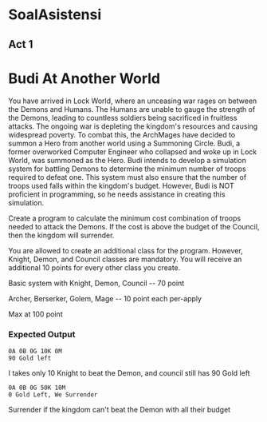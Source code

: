 # SoalAsistensi

## Act 1
# Budi At Another World
You have arrived in Lock World, where an unceasing war rages on between the Demons and Humans. The Humans are unable to gauge the strength of the Demons, leading to countless soldiers being sacrificed in fruitless attacks. The ongoing war is depleting the kingdom's resources and causing widespread poverty. To combat this, the ArchMages have decided to summon a Hero from another world using a Summoning Circle. Budi, a former overworked Computer Engineer who collapsed and woke up in Lock World, was summoned as the Hero. Budi intends to develop a simulation system for battling Demons to determine the minimum number of troops required to defeat one. This system must also ensure that the number of troops used falls within the kingdom's budget. However, Budi is NOT proficient in programming, so he needs assistance in creating this simulation.

Create a program to calculate the minimum cost combination of troops needed to attack the Demons. If the cost is above the budget of the Council, then the kingdom will surrender.

You are allowed to create an additional class for the program. However, Knight, Demon, and Council classes are mandatory. You will receive an additional 10 points for every other class you create.

Basic system with Knight, Demon, Council -- 70 point

Archer, Berserker, Golem, Mage -- 10 point each per-apply

Max at 100 point

### Expected Output
```
0A 0B 0G 10K 0M
90 Gold left
```
I takes only 10 Knight to beat the Demon, and council still has 90 Gold left
```
0A 0B 0G 50K 10M
0 Gold Left, We Surrender
```
Surrender if the kingdom can't beat the Demon with all their budget
